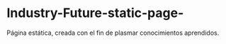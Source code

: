 # Industry-Future-static-page-
Página estática, creada con el fin de plasmar conocimientos aprendidos. 
